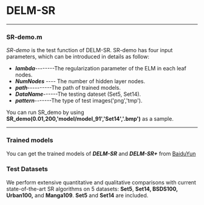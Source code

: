 # DELM-SR
***
### SR-demo.m

*SR-demo* is the test function of DELM-SR. SR-demo has four input parameters, which can be introduced in details as follow:

- ***lambda***--------The regularization parameter of the ELM in each leaf nodes.
- ***NumNodes*** ---- The number of hidden layer nodes.
- ***path***----------The path of trained models.
- ***DataName***------The testing dateset (Set5, Set14).
- ***pattern***-------The type of test images('png','tmp').

You can run SR_demo by using **SR_demo(0.01,200,'model/model_91','Set14','.bmp')** as a sample.
***
### Trained models

You can get the trained models of ***DELM-SR*** and ***DELM-SR+*** from [BaiduYun](https://pan.baidu.com/s/1O9-kfgBSLoSYDPz5nsv4LA)

### Test Datasets
We perform extensive quantitative and qualitative comparisons with current state-of-the-art SR algorithms on 5 datasets: **Set5**, **Set14, BSDS100, Urban100,** and **Manga109**. **Set5** and **Set14** are included.

